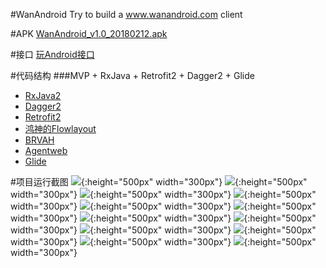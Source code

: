 #WanAndroid
Try to build a www.wanandroid.com client

#APK
[WanAndroid_v1.0_20180212.apk](https://coding.net/u/salecoding/p/WanAndroid/git/raw/master/app/release/WanAndroid_v1.0_20180212.apk)

#接口
[玩Android接口](http://www.wanandroid.com/blog/show/2)

#代码结构
###MVP + RxJava + Retrofit2 + Dagger2 + Glide
* [RxJava2](https://github.com/ReactiveX/RxJava)
* [Dagger2](https://github.com/google/dagger)
* [Retrofit2](https://github.com/square/retrofit)
* [鸿神的Flowlayout](https://github.com/hongyangAndroid/FlowLayout)
* [BRVAH](https://github.com/CymChad/BaseRecyclerViewAdapterHelper)
* [Agentweb](https://github.com/Justson/AgentWeb)
* [Glide](https://github.com/bumptech/glide)

#项目运行截图
![](https://coding.net/u/salecoding/p/WanAndroid/git/raw/master/screenshots/Screenshot_2018-02-23-14-00-13-312_com.will.weiyu.png){:height="500px" width="300px"}
![](https://coding.net/u/salecoding/p/WanAndroid/git/raw/master/screenshots/Screenshot_2018-02-23-14-00-20-507_com.will.weiyu.png){:height="500px" width="300px"}
![](https://coding.net/u/salecoding/p/WanAndroid/git/raw/master/screenshots/Screenshot_2018-02-23-14-00-24-498_com.will.weiyu.png){:height="500px" width="300px"}
![](https://coding.net/u/salecoding/p/WanAndroid/git/raw/master/screenshots/Screenshot_2018-02-23-14-00-32-235_com.will.weiyu.png){:height="500px" width="300px"}
![](https://coding.net/u/salecoding/p/WanAndroid/git/raw/master/screenshots/Screenshot_2018-02-23-14-00-42-897_com.will.weiyu.png){:height="500px" width="300px"}
![](https://coding.net/u/salecoding/p/WanAndroid/git/raw/master/screenshots/Screenshot_2018-02-23-14-00-51-177_com.will.weiyu.png){:height="500px" width="300px"}
![](https://coding.net/u/salecoding/p/WanAndroid/git/raw/master/screenshots/Screenshot_2018-02-23-14-01-29-488_com.will.weiyu.png){:height="500px" width="300px"}
![](https://coding.net/u/salecoding/p/WanAndroid/git/raw/master/screenshots/Screenshot_2018-02-23-14-01-46-958_com.will.weiyu.png){:height="500px" width="300px"}
![](https://coding.net/u/salecoding/p/WanAndroid/git/raw/master/screenshots/Screenshot_2018-02-23-14-01-52-929_com.will.weiyu.png){:height="500px" width="300px"}
![](https://coding.net/u/salecoding/p/WanAndroid/git/raw/master/screenshots/Screenshot_2018-02-23-14-01-57-654_com.will.weiyu.png){:height="500px" width="300px"}
![](https://coding.net/u/salecoding/p/WanAndroid/git/raw/master/screenshots/Screenshot_2018-02-23-14-02-15-107_com.will.weiyu.png){:height="500px" width="300px"}
![](https://coding.net/u/salecoding/p/WanAndroid/git/raw/master/screenshots/Screenshot_2018-02-23-14-02-27-830_com.will.weiyu.png){:height="500px" width="300px"}
